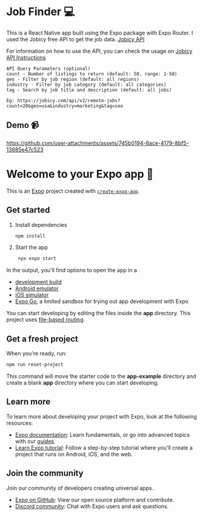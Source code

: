 # Job Finder 💻

This is a React Native app built using the Expo package with Expo Router. I used the Jobicy free API to get the job data.
[Jobicy API](https://jobicy.com/)

For information on how to use the API, you can check the usage on 
[Jobicy API Instructions](https://rapidapi.com/jobicy-jobicy-default/api/jobicy)

```
API Query Parameters (optional)
count - Number of listings to return (default: 50, range: 1-50)
geo - Filter by job region (default: all regions)
industry - Filter by job category (default: all categories)
tag - Search by job title and description (default: all jobs)

Eg: https://jobicy.com/api/v2/remote-jobs?count=20&geo=usa&industry=marketing&tag=seo
```
## Demo 📹

https://github.com/user-attachments/assets/745b0194-6ace-4179-8bf5-13885e47c523

# Welcome to your Expo app 👋

This is an [Expo](https://expo.dev) project created with [`create-expo-app`](https://www.npmjs.com/package/create-expo-app).

## Get started

1. Install dependencies

   ```bash
   npm install
   ```

2. Start the app

   ```bash
    npx expo start
   ```

In the output, you'll find options to open the app in a

- [development build](https://docs.expo.dev/develop/development-builds/introduction/)
- [Android emulator](https://docs.expo.dev/workflow/android-studio-emulator/)
- [iOS simulator](https://docs.expo.dev/workflow/ios-simulator/)
- [Expo Go](https://expo.dev/go), a limited sandbox for trying out app development with Expo

You can start developing by editing the files inside the **app** directory. This project uses [file-based routing](https://docs.expo.dev/router/introduction).

## Get a fresh project

When you're ready, run:

```bash
npm run reset-project
```

This command will move the starter code to the **app-example** directory and create a blank **app** directory where you can start developing.

## Learn more

To learn more about developing your project with Expo, look at the following resources:

- [Expo documentation](https://docs.expo.dev/): Learn fundamentals, or go into advanced topics with our [guides](https://docs.expo.dev/guides).
- [Learn Expo tutorial](https://docs.expo.dev/tutorial/introduction/): Follow a step-by-step tutorial where you'll create a project that runs on Android, iOS, and the web.

## Join the community

Join our community of developers creating universal apps.

- [Expo on GitHub](https://github.com/expo/expo): View our open source platform and contribute.
- [Discord community](https://chat.expo.dev): Chat with Expo users and ask questions.
